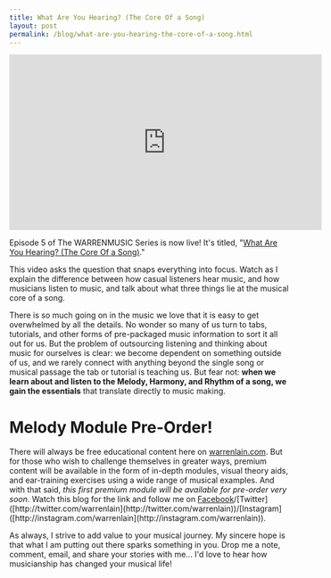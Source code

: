 ```yaml
---
title: What Are You Hearing? (The Core Of a Song)
layout: post
permalink: /blog/what-are-you-hearing-the-core-of-a-song.html
---
```


<iframe width="560" height="315" src="https://www.youtube.com/embed/GWD5-xmSovo" frameborder="0" allowfullscreen></iframe>

Episode 5 of The WARRENMUSIC Series is now live! It's titled, "[What Are You Hearing? (The Core Of a Song)](https://youtu.be/GWD5-xmSovo)."

This video asks the question that snaps everything into focus. Watch as I explain the difference between how casual listeners hear music, and how musicians listen to music, and talk about what three things lie at the musical core of a song.

There is so much going on in the music we love that it is easy to get overwhelmed by all the details. No wonder so many of us turn to tabs, tutorials, and other forms of pre-packaged music information to sort it all out for us. But the problem of outsourcing listening and thinking about music for ourselves is clear: we become dependent on something outside of us, and we rarely connect with anything beyond the single song or musical passage the tab or tutorial is teaching us. But fear not: **when we learn about and listen to the Melody, Harmony, and Rhythm of a song, we gain the essentials** that translate directly to music making.

# Melody Module Pre-Order!

There will always be free educational content here on [warrenlain.com](http://warrenlain.com). But for those who wish to challenge themselves in greater ways, premium content will be available in the form of in-depth modules, visual theory aids, and ear-training exercises using a wide range of musical examples. And with that said, *this first premium module will be available for pre-order very soon*. Watch this blog for the link and follow me on [Facebook]([http://facebook.com/warrenmusic](http://facebook.com/warrenmusic))/[Twitter]([http://twitter.com/warrenlain](http://twitter.com/warrenlain))/[Instagram]([http://instagram.com/warrenlain](http://instagram.com/warrenlain)).

As always, I strive to add value to your musical journey. My sincere hope is that what I am putting out there sparks something in you. Drop me a note, comment, email, and share your stories with me... I'd love to hear how musicianship has changed your musical life!
